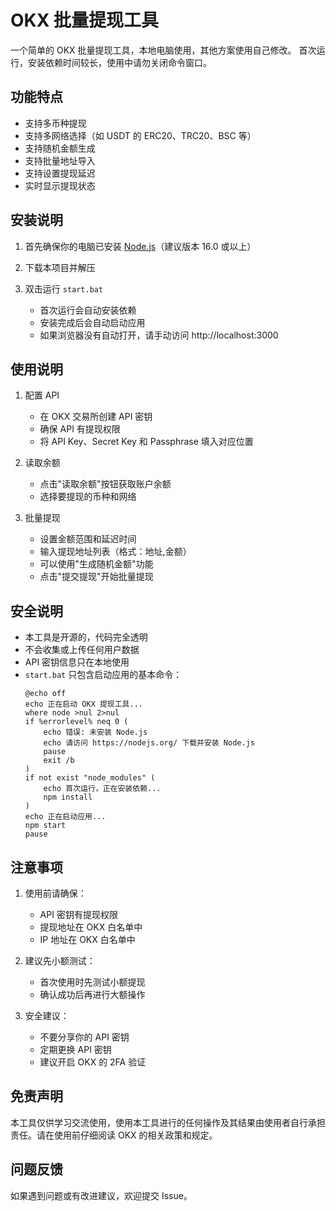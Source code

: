 # OKX 批量提现工具

一个简单的 OKX 批量提现工具，本地电脑使用，其他方案使用自己修改。
首次运行，安装依赖时间较长，使用中请勿关闭命令窗口。

## 功能特点

- 支持多币种提现
- 支持多网络选择（如 USDT 的 ERC20、TRC20、BSC 等）
- 支持随机金额生成
- 支持批量地址导入
- 支持设置提现延迟
- 实时显示提现状态

## 安装说明

1. 首先确保你的电脑已安装 [Node.js](https://nodejs.org/)（建议版本 16.0 或以上）

2. 下载本项目并解压

3. 双击运行 `start.bat`
   - 首次运行会自动安装依赖
   - 安装完成后会自动启动应用
   - 如果浏览器没有自动打开，请手动访问 http://localhost:3000

## 使用说明

1. 配置 API
   - 在 OKX 交易所创建 API 密钥
   - 确保 API 有提现权限
   - 将 API Key、Secret Key 和 Passphrase 填入对应位置

2. 读取余额
   - 点击"读取余额"按钮获取账户余额
   - 选择要提现的币种和网络

3. 批量提现
   - 设置金额范围和延迟时间
   - 输入提现地址列表（格式：地址,金额）
   - 可以使用"生成随机金额"功能
   - 点击"提交提现"开始批量提现

## 安全说明

- 本工具是开源的，代码完全透明
- 不会收集或上传任何用户数据
- API 密钥信息只在本地使用
- `start.bat` 只包含启动应用的基本命令：
  ```batch
  @echo off
  echo 正在启动 OKX 提现工具...
  where node >nul 2>nul
  if %errorlevel% neq 0 (
      echo 错误: 未安装 Node.js
      echo 请访问 https://nodejs.org/ 下载并安装 Node.js
      pause
      exit /b
  )
  if not exist "node_modules" (
      echo 首次运行，正在安装依赖...
      npm install
  )
  echo 正在启动应用...
  npm start
  pause
  ```

## 注意事项

1. 使用前请确保：
   - API 密钥有提现权限
   - 提现地址在 OKX 白名单中
   - IP 地址在 OKX 白名单中

2. 建议先小额测试：
   - 首次使用时先测试小额提现
   - 确认成功后再进行大额操作

3. 安全建议：
   - 不要分享你的 API 密钥
   - 定期更换 API 密钥
   - 建议开启 OKX 的 2FA 验证

## 免责声明

本工具仅供学习交流使用，使用本工具进行的任何操作及其结果由使用者自行承担责任。请在使用前仔细阅读 OKX 的相关政策和规定。

## 问题反馈

如果遇到问题或有改进建议，欢迎提交 Issue。 
